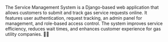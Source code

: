 The Service Management System is a Django-based web application that allows customers to submit and track gas service requests online. It features user authentication, request tracking, an admin panel for management, and role-based access control. The system improves service efficiency, reduces wait times, and enhances customer experience for gas utility companies. 🚀🔥
